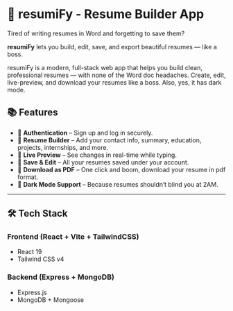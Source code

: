# 📝 resumiFy - Resume Builder App
Tired of writing resumes in Word and forgetting to save them?

**resumiFy** lets you build, edit, save, and export beautiful resumes — like a boss.

resumiFy is a modern, full-stack web app that helps you build clean, professional resumes — with none of the Word doc headaches. Create, edit, live-preview, and download your resumes like a boss. Also, yes, it has dark mode.

## 📚 Features

- 🔐 **Authentication** – Sign up and log in securely.
- 🎨 **Resume Builder** – Add your contact info, summary, education, projects, internships, and more.
- 🔄 **Live Preview** – See changes in real-time while typing.
- 💾 **Save & Edit** – All your resumes saved under your account.
- 📄 **Download as PDF** – One click and boom, download your resume in pdf format.
- 🌙 **Dark Mode Support** – Because resumes shouldn’t blind you at 2AM.

---

## 🛠️ Tech Stack

### Frontend (React + Vite + TailwindCSS)

- React 19
- Tailwind CSS v4

### Backend (Express + MongoDB)

- Express.js
- MongoDB + Mongoose